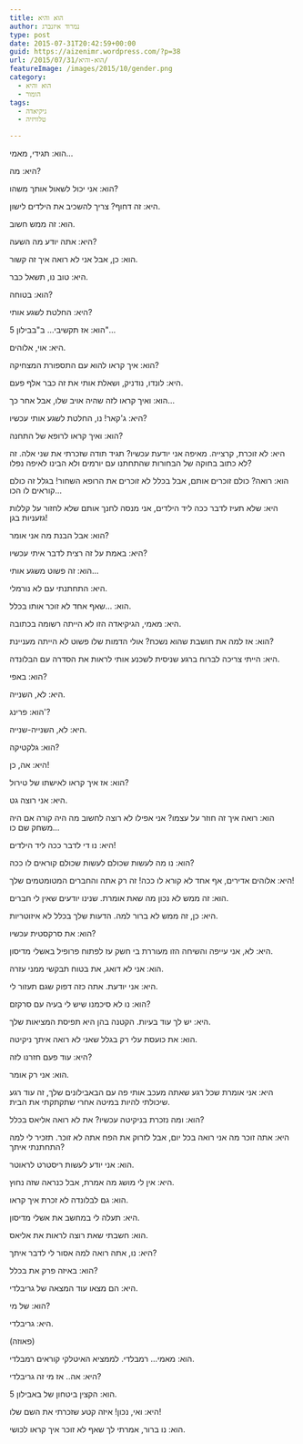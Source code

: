 ```yaml
---
title: הוא והיא
author: נמרוד איזנברג
type: post
date: 2015-07-31T20:42:59+00:00
guid: https://aizenimr.wordpress.com/?p=38
url: /2015/07/31/הוא-והיא/
featureImage: /images/2015/10/gender.png
category:
  - הוא והיא
  - הומור
tags:
  - גיקיאדה
  - טלוויזיה

---
```

הוא: תגידי, מאמי…

היא: מה?

הוא: אני יכול לשאול אותך משהו?

היא: זה דחוף? צריך להשכיב את הילדים לישון.

הוא: זה ממש חשוב.

היא: אתה יודע מה השעה?

הוא: כן, אבל אני לא רואה איך זה קשור.

היא: טוב נו, תשאל כבר.

הוא: בטוחה?

היא: החלטת לשגע אותי?

הוא: אז תקשיבי… ב"בבילון 5"…

היא: אוי, אלוהים.

הוא: איך קראו להוא עם התספורת המצחיקה?

היא: לונדו, נודניק, ושאלת אותי את זה כבר אלף פעם.

הוא: ואיך קראו לזה שהיה אויב שלו, אבל אחר כך…

היא: ג'קאר! נו, החלטת לשגע אותי עכשיו?

הוא: ואיך קראו לרופא של התחנה?

היא: לא זוכרת, קרצייה. מאיפה אני יודעת עכשיו? תגיד תודה שזכרתי את שני אלה. זה לא כתוב בחוקה של הבחורות שהתחתנו עם יורמים ולא הבינו לאיפה נפלו?

הוא: רואה? כולם זוכרים אותם, אבל בכלל לא זוכרים את הרופא השחור! בגלל זה כולם קוראים לו הכו…

היא: שלא תעיז לדבר ככה ליד הילדים, אני מנסה לחנך אותם שלא לחזור על קללות גזעניות בגן!

הוא: אבל הבנת מה אני אומר?

היא: באמת על זה רצית לדבר איתי עכשיו?

הוא: זה פשוט משגע אותי…

היא: התחתנתי עם לא נורמלי.

הוא: …שאף אחד לא זוכר אותו בכלל.

היא: מאמי, הגיקיאדה הזו לא הייתה רשומה בכתובה.

הוא: אז למה את חושבת שהוא נשכח? אולי הדמות שלו פשוט לא הייתה מעניינת?

היא: הייתי צריכה לברוח ברגע שניסית לשכנע אותי לראות את הסדרה עם הבלונדה.

הוא: באפי?

היא: לא, השנייה.

הוא: פרינג'?

היא: לא, השנייה-שנייה.

הוא: גלקטיקה?

היא: אה, כן!

הוא: אז איך קראו לאישתו של טירול?

היא: אני רוצה גט.

הוא: רואה איך זה חוזר על עצמו? אני אפילו לא רוצה לחשוב מה היה קורה אם היה משחק שם כו…

היא: נו די לדבר ככה ליד הילדים!

הוא: נו מה לעשות שכולם לעשות שכולם קוראים לו ככה?

היא: אלוהים אדירים, אף אחד לא קורא לו ככה! זה רק אתה והחברים המטומטמים שלך!

הוא: זה ממש לא נכון מה שאת אומרת. שנינו יודעים שאין לי חברים.

היא: כן, זה ממש לא ברור למה. הדעות שלך בכלל לא איזוטריות.

הוא: את סרקסטית עכשיו?

היא: לא, אני עייפה והשיחה הזו מעוררת בי חשק עז לפתוח פרופיל באשלי מדיסון.

הוא: אני לא דואג, את בטוח תבקשי ממני עזרה.

היא: אני יודעת. אתה כזה דפוק שגם תעזור לי.

הוא: נו לא סיכמנו שיש לי בעיה עם סרקזם?

היא: יש לך עוד בעיות. הקטנה בהן היא תפיסת המציאות שלך.

הוא: את כועסת עלי רק בגלל שאני לא רואה איתך ניקיטה.

היא: עוד פעם חזרנו לזה?

הוא: אני רק אומר.

היא: אני אומרת שכל רגע שאתה מעכב אותי פה עם הבאבילונים שלך, זה עוד רגע שיכולתי להיות במיטה אחרי שתקתקתי את הבית.

הוא: ומה נזכרת בניקיטה עכשיו? את לא רואה אליאס בכלל?

היא: אתה זוכר מה אני רואה בכל יום, אבל לזרוק את הפח אתה לא זוכר. תזכיר לי למה התחתנתי איתך?

הוא: אני יודע לעשות ריסטרט לראוטר.

היא: אין לי מושג מה אמרת, אבל כנראה שזה נחוץ.

הוא: גם לבלונדה לא זכרת איך קראו.

היא: תעלה לי במחשב את אשלי מדיסון.

הוא: חשבתי שאת רוצה לראות את אליאס.

היא: נו, אתה רואה למה אסור לי לדבר איתך?

הוא: באיזה פרק את בכלל?

היא: הם מצאו עוד המצאה של גריבלדי.

הוא: של מי?

היא: גריבלדי.

(פאוזה)

הוא: מאמי… רמבלדי. לממציא האיטלקי קוראים רמבלדי.

היא: אה.. אז מי זה גריבלדי?

הוא: הקצין ביטחון של באבילון 5.

היא: ואי, נכון! איזה קטע שזכרתי את השם שלו!

הוא: נו ברור, אמרתי לך שאף לא זוכר איך קראו לכושי.